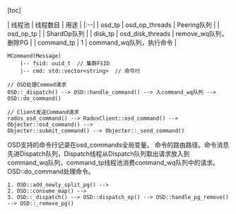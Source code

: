 [toc]


| 线程池 | 线程数目 | 用途 |
|:--|
| osd_tp | osd_op_threads | Peering队列 |
| osd_op_tp | | ShardOp队列 |
| disk_tp | osd_disk_threads | remove_wq队列，删除PG |
| command_tp | 1 | command_wq队列，执行命令 |


```
MCommand(Message)
    |-- fsid: uuid_t  // 集群FSID
    |-- cmd: std::vector<string>  // 命令行

// OSD处理Commad请求
OSD::_dispatch() --> OSD::handle_command() --> 入command_wq队列 --> OSD::do_command()

// Client发送Command请求
rados_osd_command() --> RadosClient::osd_command() --> Objecter::osd_command() -->
Objecter::submit_command() --> Objecter::_send_command()
```
OSD支持的命令行记录在osd_commands全局变量。
命令的路由路径。命令消息先进Dispatch队列，Dispatch线程从Dispatch队列取出请求放入到 command_wq队列，command_tp线程池消费command_wq队列中的请求。OSD::do_command处理命令。


```
1. OSD::add_newly_split_pg() --> 
2. OSD::consume_map() -->
3. OSD::_dispatch() --> OSD::dispatch_op() --> OSD::handle_pg_remove() --> OSD::_remove_pg()
```
